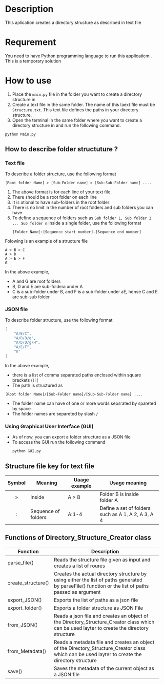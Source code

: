 # Description

This aplication creates a directory structure as described in text file

# Requrement

You need to have Python programming language to run this applicatiom . This is a temporary solution

# How to use

1. Place the `main.py` file in the folder you want to create a directory structure in.
2. Create a text file in the same folder. The name of this taext file must be `Structure.txt`. This text file defines the paths in your directory structure.
3. Open the terminal in the same folder where you want to create a directory structure in and run the following command.

```
python Main.py
```

## How to describe folder structuture ?

### Text file

To describe a folder structure, use the following format

```
[Root folder Name] > [Sub-Folder name] > [Sub-Sub-Folder name] ....
```

1. The above format is for each line of your text file.
2. There should be a root folder on each line
3. It is otional to have sub-folders in the root folder
4. There is no limit in the number of root folders and sub folders you can have
5. To define a sequence of folders such as `Sub folder 1, Sub folder 2 ... Sub folder n` inside a single folder,  use the following format
   ```
   [Folder Name]:[Sequence start number]-[Sequence end number]
   ```

Folowing is an example of a structure file

```
A > B > C
A > D
A > E > F
G
```

In the above example,

* A and G are root folders
* B, D and E are sub-foldera under A
* C is a sub-folder under B, and F is a sub-folder under aE, hense C and E are sub-sub folder

### JSON file

To describe folder structure, use the following format

```json
[
    "A/B/C",
    "A/D/D/g",
    "A/D/D/g/H",
    "A/E/F",
    "G"
]
```

In the above example,

* there is a list of comma separated paths enclosed within square brackets (`[]`)
* The path is structured as

```
[Root folder Name]/[Sub-Folder name]/[Sub-Sub-Folder name] ....
```

* The folder name can have of one or more words sepsrated by spareted by space
* The folder names are separeted by slash `/`

### Using Graphical User Interface (GUI)

* As of now, you can export a folder structure as a JSON file
* To access the GUI run the following command
  ```
  python GUI.py
  ```

## Structure file key for text file

| Symbol | Meaning             | Uaage example | Usage meaning                                        |
| :----: | ------------------- | ------------- | ---------------------------------------------------- |
|   >   | Inside              | A > B         | Folder B is inside folder A                         |
|   :   | Sequence of folders | A:1-4         | Define a set of folders such as A 1, A 2, A 3, A 4 |

## Functions of Directory_Structure_Creator class

| Function           | Description                                                                                                                                           |
| ------------------ | ----------------------------------------------------------------------------------------------------------------------------------------------------- |
| parse_file()       | Reads the structure file given as input and creates a list of roures                                                                                  |
| create_structure() | Creates the actual directory structure by using either the list of paths generated by parseFile() function or the list of paths passed as argument |
| export_JSON()      | Exports the list of paths as a json file                                                                                                              |
| export_folder()    | Exports a folder structure as JSON File                                                                                                               |
| from_JSON()        | Reads a json file and creates an object of the Directory_Structure_Creator class which can be used layter to create the directory structure          |
| from_Metadata()    | Reads a metadata file and creates an object of the Directory_Structure_Creator class which can be used layter to create the directory structure      |
| save()             | Saves the metadata of the current object as a JSON file                                                                                               |
